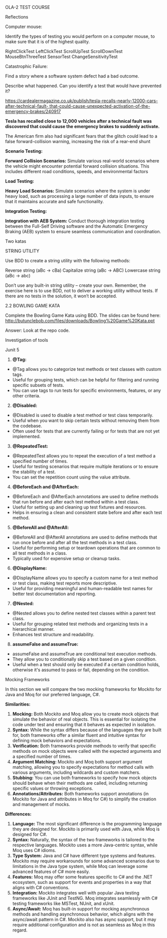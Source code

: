 OLA-2 TEST COURSE

Reflections

Computer mouse:

Identify the types of testing you would perform on a computer mouse, to make sure that it is of the highest quality.

RightClickTest LeftClickTest ScrollUpTest ScrollDownTest MouseBtnThreeTest SensorTest ChangeSensitivityTest

Catastrophic Failure:

Find a story where a software system defect had a bad outcome.

Describe what happened. Can you identify a test that would have prevented it?

[https://cardealermagazine.co.uk/publish/tesla-recalls-nearly-12000-cars-after-technical-fault- that-could-cause-unexpected-activation-of-the-emergency-brakes/240917](https://cardealermagazine.co.uk/publish/tesla-recalls-nearly-12000-cars-after-technical-fault-that-could-cause-unexpected-activation-of-the-emergency-brakes/240917)

**Tesla has recalled close to 12,000 vehicles after a technical fault was discovered that could cause the emergency brakes to suddenly activate.**

The American firm also had significant fears that the glitch could lead to a false forward-collision warning, increasing the risk of a rear-end shunt

**Scenario Testing:**

**Forward Collision Scenarios:** Simulate various real-world scenarios where the vehicle might encounter potential forward collision situations. This includes different road conditions, speeds, and environmental factors

**Load Testing:**

**Heavy Load Scenarios:** Simulate scenarios where the system is under heavy load, such as processing a large number of data inputs, to ensure that it maintains accurate and safe functionality.

**Integration Testing:**

**Integration with AEB System:** Conduct thorough integration testing between the Full-Self Driving software and the Automatic Emergency Braking (AEB) system to ensure seamless communication and coordination.

Two katas

STRING UTILITY

Use BDD to create a string utility with the following methods:

Reverse string (aBc -> cBa) Capitalize string (aBc -> ABC) Lowercase string (aBc -> abc)

Don’t use any built-in string utility – create your own. Remember, the exercise here is to use BDD, not to deliver a working utility without tests. If there are no tests in the solution, it won’t be accepted.

2\.2 BOWLING GAME KATA

Complete the Bowling Game Kata using BDD. The slides can be found here: <http://butunclebob.com/files/downloads/Bowling%20Game%20Kata.ppt>

Answer: Look at the repo code.

Investigation of tools

Junit 5

1. **@Tag:**
- @Tag allows you to categorize test methods or test classes with custom tags.
- Useful for grouping tests, which can be helpful for filtering and running specific subsets of tests.
- You can use tags to run tests for specific environments, features, or any other criteria.
2. **@Disabled:**
- @Disabled is used to disable a test method or test class temporarily.
- Useful when you want to skip certain tests without removing them from the codebase.
- Often used for tests that are currently failing or for tests that are not yet implemented.
3. **@RepeatedTest:**
- @RepeatedTest allows you to repeat the execution of a test method a specified number of times.
- Useful for testing scenarios that require multiple iterations or to ensure the stability of a test.
- You can set the repetition count using the value attribute.
4. **@BeforeEach and @AfterEach:**
- @BeforeEach and @AfterEach annotations are used to define methods that run before and after each test method within a test class.
- Useful for setting up and cleaning up test fixtures and resources.
- Helps in ensuring a clean and consistent state before and after each test method.
5. **@BeforeAll and @AfterAll:**
- @BeforeAll and @AfterAll annotations are used to define methods that run once before and after all the test methods in a test class.
- Useful for performing setup or teardown operations that are common to all test methods in a class.
- Typically used for expensive setup or cleanup tasks.
6. **@DisplayName:**
- @DisplayName allows you to specify a custom name for a test method or test class, making test reports more descriptive.
- Useful for providing meaningful and human-readable test names for better test documentation and reporting.
7. **@Nested:**
- @Nested allows you to define nested test classes within a parent test class.
- Useful for grouping related test methods and organizing tests in a hierarchical manner.
- Enhances test structure and readability.
8. **assumeFalse and assumeTrue:**
- assumeFalse and assumeTrue are conditional test execution methods.
- They allow you to conditionally skip a test based on a given condition.
- Useful when a test should only be executed if a certain condition holds, otherwise it's assumed to pass or fail, depending on the condition.

Mocking Frameworks

In this section we will compare the two mocking frameworks for Mockito for Java and Moq for our preferred language, C#.

**Similarities:**

1. **Mocking:** Both Mockito and Moq allow you to create mock objects that simulate the behavior of real objects. This is essential for isolating the code under test and ensuring that it behaves as expected in isolation.
1. **Syntax:** While the syntax differs because of the languages they are built for, both frameworks offer a similar fluent and intuitive syntax for defining mock behaviors and expectations.
1. **Verification:** Both frameworks provide methods to verify that specific methods on mock objects were called with the expected arguments and a specified number of times.
1. **Argument Matching:** Mockito and Moq both support argument matching, allowing you to specify expectations for method calls with various arguments, including wildcards and custom matchers.
5. **Stubbing:** You can use both frameworks to specify how mock objects should behave when their methods are called, including returning specific values or throwing exceptions.
5. **Annotations/Attributes:** Both frameworks support annotations (in Mockito for Java and attributes in Moq for C#) to simplify the creation and management of mocks.

**Differences:**

1. **Language:** The most significant difference is the programming language they are designed for. Mockito is primarily used with Java, while Moq is designed for C#.
1. **Syntax:** Naturally, the syntax of the two frameworks is tailored to the respective languages. Mockito uses a more Java-centric syntax, while Moq uses C# idioms.
1. **Type System:** Java and C# have different type systems and features. Mockito may require workarounds for some advanced scenarios due to limitations in the Java type system, while Moq can leverage some advanced features of C# more easily.
1. **Features:** Moq may offer some features specific to C# and the .NET ecosystem, such as support for events and properties in a way that aligns with C# conventions.
1. **Integration:** Mockito integrates well with popular Java testing frameworks like JUnit and TestNG. Moq integrates seamlessly with C# testing frameworks like MSTest, NUnit, and xUnit.
1. **Async/Await:** Moq has built-in support for mocking asynchronous methods and handling asynchronous behavior, which aligns with the async/await pattern in C#. Mockito also has async support, but it may require additional configuration and is not as seamless as Moq in this regard.
